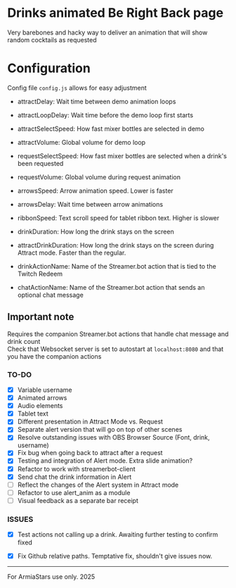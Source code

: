 # Drinks animated Be Right Back page

Very barebones and hacky way to deliver an animation that will show random cocktails as requested

# Configuration

Config file `config.js` allows for easy adjustment
- attractDelay: Wait time between demo animation loops
- attractLoopDelay: Wait time before the demo loop first starts
- attractSelectSpeed: How fast mixer bottles are selected in demo
- attractVolume: Global volume for demo loop

- requestSelectSpeed: How fast mixer bottles are selected when a drink's been requested
- requestVolume: Global volume during request animation

- arrowsSpeed: Arrow animation speed. Lower is faster
- arrowsDelay: Wait time between arrow animations

- ribbonSpeed: Text scroll speed for tablet ribbon text. Higher is slower

- drinkDuration: How long the drink stays on the screen
- attractDrinkDuration: How long the drink stays on the screen during Attract mode. Faster than the regular.

- drinkActionName: Name of the Streamer.bot action that is tied to the Twitch Redeem
- chatActionName: Name of the Streamer.bot action that sends an optional chat message

## Important note
Requires the companion Streamer.bot actions that handle chat message and drink count  
Check that Websocket server is set to autostart at `localhost:8080` and that you have the companion actions



### TO-DO
- [x] Variable username 
- [x] Animated arrows
- [x] Audio elements
- [x] Tablet text
- [x] Different presentation in Attract Mode vs. Request
- [x] Separate alert version that will go on top of other scenes
- [x] Resolve outstanding issues with OBS Browser Source (Font, drink, username)
- [x] Fix bug when going back to attract after a request
- [x] Testing and integration of Alert mode. Extra slide animation?
- [x] Refactor to work with streamerbot-client
- [x] Send chat the drink information in Alert
- [ ] Reflect the changes of the Alert system in Attract mode
- [ ] Refactor to use alert_anim as a module
- [ ] Visual feedback as a separate bar receipt 

### ISSUES
- [X] Test actions not calling up a drink. Awaiting further testing to confirm fixed
- [X] Fix Github relative paths. Temptative fix, shouldn't give issues now.


----


For ArmiaStars use only. 2025

